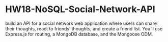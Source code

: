 # HW18-NoSQL-Social-Network-API
 build an API for a social network web application where users can share their thoughts, react to friends’ thoughts, and create a friend list. You’ll use Express.js for routing, a MongoDB database, and the Mongoose ODM. 
